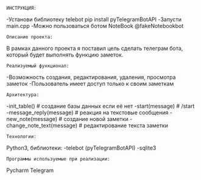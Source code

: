     ИНСТРУКЦИЯ:
-Установи библиотеку telebot  pip install pyTelegramBotAPI
-Запусти main.cpp
-Можно пользоваться ботом
NoteBook @fakeNotebookbot


    Описание проекта:
В рамках данного проекта я поставил цель сделать телеграм бота, который будет выполнять функцию заметок.


    Реализуемый функционал:
-Возможность создания, редактирования, удаления, просмотра заметок
-Пользователь имеет доступ только к своим заметкам


    Архитектура:
-init_table() # создание базы данных если её нет
-start(message) # /start
-message_reply(message) # реакция на текстовые сообщения
-new_note(message) # создание новой заметки
-change_note_text(message) # редактирование текста заметки


    Технологии:
Python3, библиотеки:
-telebot (pyTelegramBotAPI)
-sqlite3


    Программы используемые при реализации:
Pycharm
Telegram
